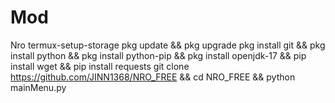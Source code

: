 # Mod
Nro
termux-setup-storage
pkg update && pkg upgrade
pkg install git && pkg install python && pkg install python-pip && pkg install openjdk-17 && pip install wget && pip install requests
git clone https://github.com/JINN1368/NRO_FREE && cd NRO_FREE && python mainMenu.py
